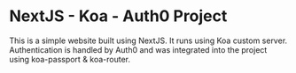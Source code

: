 # NextJS - Koa - Auth0 Project

This is a simple website built using NextJS. It runs using Koa custom server.
Authentication is handled by Auth0 and was integrated into the project using koa-passport & koa-router.